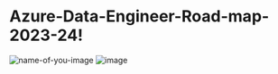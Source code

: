 # Azure-Data-Engineer-Road-map-2023-24!
![name-of-you-image](https://www.cds.co.uk/hs-fs/hubfs/Microsoft-Azure-Logo%20(1).png?width=3840&height=2160&name=Microsoft-Azure-Logo%20(1).png)
![image](https://github.com/rganesh203/Azure-Data-Engineer-Road-map-2023-24/assets/68594076/7f7d0269-1159-480e-9403-e1e386536271)
